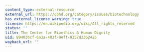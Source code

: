 ```yaml
---
content_type: external-resource
external_url: https://cbhd.org/category/issues/biotechnology
has_external_license_warning: true
license: https://en.wikipedia.org/wiki/All_rights_reserved
status: ''
title: The Center for Bioethics & Human Dignity
uid: 89403bcf-6a3a-403f-9eff-9357d2362425
wayback_url: ''
---
```

